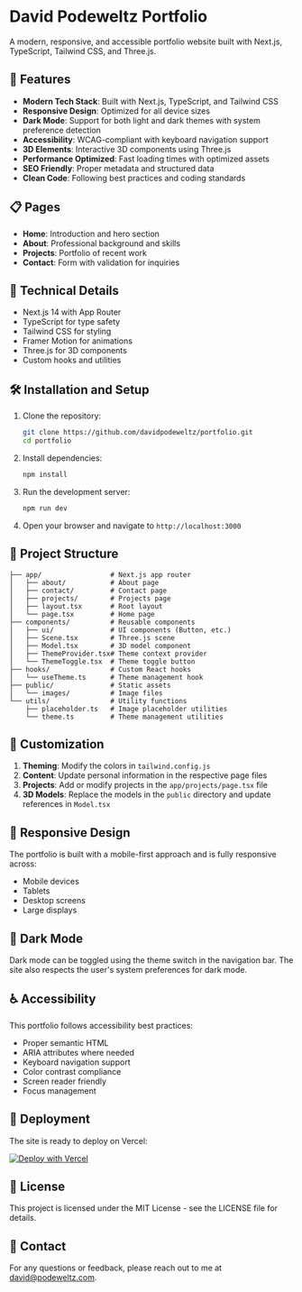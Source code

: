 # David Podeweltz Portfolio

A modern, responsive, and accessible portfolio website built with Next.js, TypeScript, Tailwind CSS, and Three.js.

## 🚀 Features

- **Modern Tech Stack**: Built with Next.js, TypeScript, and Tailwind CSS
- **Responsive Design**: Optimized for all device sizes
- **Dark Mode**: Support for both light and dark themes with system preference detection
- **Accessibility**: WCAG-compliant with keyboard navigation support
- **3D Elements**: Interactive 3D components using Three.js
- **Performance Optimized**: Fast loading times with optimized assets
- **SEO Friendly**: Proper metadata and structured data
- **Clean Code**: Following best practices and coding standards

## 📋 Pages

- **Home**: Introduction and hero section
- **About**: Professional background and skills
- **Projects**: Portfolio of recent work
- **Contact**: Form with validation for inquiries

## 🔧 Technical Details

- Next.js 14 with App Router
- TypeScript for type safety
- Tailwind CSS for styling
- Framer Motion for animations
- Three.js for 3D components
- Custom hooks and utilities

## 🛠️ Installation and Setup

1. Clone the repository:
   ```bash
   git clone https://github.com/davidpodeweltz/portfolio.git
   cd portfolio
   ```

2. Install dependencies:
   ```bash
   npm install
   ```

3. Run the development server:
   ```bash
   npm run dev
   ```

4. Open your browser and navigate to `http://localhost:3000`

## 🧩 Project Structure

```
├── app/                 # Next.js app router
│   ├── about/           # About page
│   ├── contact/         # Contact page
│   ├── projects/        # Projects page
│   ├── layout.tsx       # Root layout
│   └── page.tsx         # Home page
├── components/          # Reusable components
│   ├── ui/              # UI components (Button, etc.)
│   ├── Scene.tsx        # Three.js scene
│   ├── Model.tsx        # 3D model component
│   ├── ThemeProvider.tsx# Theme context provider
│   └── ThemeToggle.tsx  # Theme toggle button
├── hooks/               # Custom React hooks
│   └── useTheme.ts      # Theme management hook
├── public/              # Static assets
│   └── images/          # Image files
└── utils/               # Utility functions
    ├── placeholder.ts   # Image placeholder utilities
    └── theme.ts         # Theme management utilities
```

## 🎨 Customization

1. **Theming**: Modify the colors in `tailwind.config.js`
2. **Content**: Update personal information in the respective page files
3. **Projects**: Add or modify projects in the `app/projects/page.tsx` file
4. **3D Models**: Replace the models in the `public` directory and update references in `Model.tsx`

## 📱 Responsive Design

The portfolio is built with a mobile-first approach and is fully responsive across:
- Mobile devices
- Tablets
- Desktop screens
- Large displays

## 🌙 Dark Mode

Dark mode can be toggled using the theme switch in the navigation bar. The site also respects the user's system preferences for dark mode.

## ♿ Accessibility

This portfolio follows accessibility best practices:
- Proper semantic HTML
- ARIA attributes where needed
- Keyboard navigation support
- Color contrast compliance
- Screen reader friendly
- Focus management

## 🚀 Deployment

The site is ready to deploy on Vercel:

[![Deploy with Vercel](https://vercel.com/button)](https://vercel.com/new/clone?repository-url=https%3A%2F%2Fgithub.com%2Fdavidpodeweltz%2Fportfolio)

## 📄 License

This project is licensed under the MIT License - see the LICENSE file for details.

## 💬 Contact

For any questions or feedback, please reach out to me at david@podeweltz.com.
